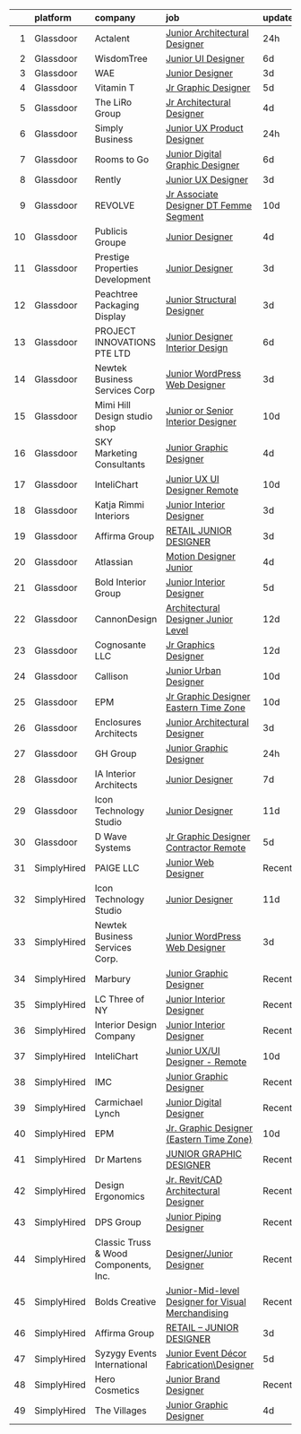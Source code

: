 

|    | platform    | company                               | job                                                                                                                                                                                                                                                                                                                                                                                                                                                                                                                                                                                                                                                                                                                                                                                                                                                                                                                    | update_time   | location                |
|---:|:------------|:--------------------------------------|:-----------------------------------------------------------------------------------------------------------------------------------------------------------------------------------------------------------------------------------------------------------------------------------------------------------------------------------------------------------------------------------------------------------------------------------------------------------------------------------------------------------------------------------------------------------------------------------------------------------------------------------------------------------------------------------------------------------------------------------------------------------------------------------------------------------------------------------------------------------------------------------------------------------------------|:--------------|:------------------------|
|  1 | Glassdoor   | Actalent                              | [Junior Architectural Designer](https://www.glassdoor.com/partner/jobListing.htm?pos=101&ao=1110586&s=58&guid=00000182153ff2618593203e9877f816&src=GD_JOB_AD&t=SR&vt=w&ea=1&cs=1_82bb43ca&cb=1658213888994&jobListingId=1008012295210&cpc=B4454408B5C4E155&jrtk=3-0-1g8ajvslpkuh1801-1g8ajvsm8i7lr800-68d17b6145e11c49--6NYlbfkN0AS3oPsAAmCngCu4U51_2RxXyfS7TdWOFtWPOafNW52I1dNdvLakPxsybtuzjWOyLDX8i94rNVF_JkBeWtMH1p_Xotep1jHgq85P8XDG8mKui5PQlalsSdZ123a9BjyOVzY-GQwlychzSqQdR1Kt9vzFPV7wq8jwQhxBeT5jHHMfOG1I9IC3R_Ws9Bkxix7F5HMNk9P14xq56VtgSAP0Brod119zcvlZWGzAOi-3yGSg3KbGAt3fOijHDXrOHUYH3R8rgjLqJphoFQdfJ9pl4khJ1rgkoP6OIPd6eIMbzgMace35kgGCq_GK5L7kynMxlLKcmCDiLfs4fmH1tHEqyqwNDe09AuVFvIQN5CGDg3cgv6wajBCyK4tElA7IUapshXxkiAJV7mc9s-mzyrI0V0JX1rf15S7xkROAHf9kyBDGk-Vmi69qgVcx5j-z8MqFm3LUcBcJIo0c1EhYiPv7LogLmoE31awbqZDU19fLaNbglGpDXkKfmFkyBeHCX8IA1-krxAE9AaMHw%3D%3D)                                   | 24h           | Beaverton, OR           |
|  2 | Glassdoor   | WisdomTree                            | [Junior UI Designer](https://www.glassdoor.com/partner/jobListing.htm?pos=127&ao=1136043&s=58&guid=00000182153ff2618593203e9877f816&src=GD_JOB_AD&t=SR&vt=w&cs=1_70351e74&cb=1658213888999&jobListingId=1008001118154&jrtk=3-0-1g8ajvslpkuh1801-1g8ajvsm8i7lr800-ea2575a827cd9959-)                                                                                                                                                                                                                                                                                                                                                                                                                                                                                                                                                                                                                                    | 6d            | New York, NY            |
|  3 | Glassdoor   | WAE                                   | [Junior Designer](https://www.glassdoor.com/partner/jobListing.htm?pos=105&ao=1110586&s=58&guid=00000182153ff2618593203e9877f816&src=GD_JOB_AD&t=SR&vt=w&ea=1&cs=1_33981deb&cb=1658213888995&jobListingId=1008008063232&cpc=8D52E76475A7E842&jrtk=3-0-1g8ajvslpkuh1801-1g8ajvsm8i7lr800-0fd0313dfadfda3f--6NYlbfkN0Bl9QJxqCZcWcAyXa034HOvbvet4oZucNDN581_ynRfl1w4Z2vSbYLN9J-8UY_LNbirN5LLMGGnfSm2GNK07V-OSMHUkmOZFMzFfWXYH6DJqvANaaMLJ95AT8p4PdhW1XjmjR4b1ATq8P0epZSo0-R2HIhlFQJv7-4Ni8BDirUv9df_aJSLsPfPudWJlc1Dq5H40jQqmR2ubJ9Fd4_5xgG2_aKDNNl99c10wIMgzhen3C4EQvoeY-hNoITSiqOoSry36R7ekNmFgWTTiPxthtDsyNP39m-56PDbFriz0essavX31ETpU_uJBinhSoRReuWiQ_78EavkRLSZM_s_QN4PbImXsySka0jeTTfmfPFE1WQVwFdnRdI1PGWNzR1QhiL-53ja61OU0elT6MUatl7r-LenNJ7FRPA6CkIzVJqM7fIZzG_lGelurK9SKst8IfpvCvh5DPp4cX5RlPAYLjCOoYC-CBW3wrkQnPUz6Uaca5omxJygp63SEX33oWvAmkIQhS5Ghr44gjybrqdDIxa-)                                             | 3d            | Rochester, NY           |
|  4 | Glassdoor   | Vitamin T                             | [Jr  Graphic Designer](https://www.glassdoor.com/partner/jobListing.htm?pos=108&ao=1110586&s=58&guid=00000182153ff2618593203e9877f816&src=GD_JOB_AD&t=SR&vt=w&cs=1_23b22b8a&cb=1658213888995&jobListingId=1008004122109&cpc=F41FEAB56D215062&jrtk=3-0-1g8ajvslpkuh1801-1g8ajvsm8i7lr800-f927bbf179ecebf4--6NYlbfkN0DMrcEu7yrtATojKJA7cEzGQ3FdRGWLh0CZQInL4ECGI6k5tN82kdM0cJmh4vC7GgjU4IZFPHYOlc5pUxMEeRMxtJYZKHkPHdtO62Iy9lVoZhAIu2S4XzkDEEtmJ95GBdsERpUV-98-k1rqGhn_uEH7OyVudsc8q053j9TlfObxlu-68zW-pP4OtgMkt2sBUv0XnESUGvyIcQNT6u0yby3aQG4sppxfJ5D8_Lv4BXvbGOeEQYee8VGSZAbhkAQKAc5OpRvqr3FCPocijkIbPaIEjoaYdfhaXaFduGDIw53k-xFvPtIr4CwQoKLh9xd1aHBbzgeIOwJwIEStKjhGVJan8VKG7MrnapSB3fAGZII6ryahYLQCBE0zii5T9uRpRpDCUoO9_Aa1qYKu_xOfgE_NEMMf9zCj1wpoluiAhhCKHw1xlFKN6MCqzr5P0_EJiJp1CQG_f9exn3d6rAUBsYQx)                                                                                                             | 5d            | Carlsbad, CA            |
|  5 | Glassdoor   | The LiRo Group                        | [Jr  Architectural Designer](https://www.glassdoor.com/partner/jobListing.htm?pos=102&ao=1110586&s=58&guid=00000182153ff2618593203e9877f816&src=GD_JOB_AD&t=SR&vt=w&cs=1_b5f50085&cb=1658213888994&jobListingId=1008006942178&cpc=20E46BB5786CE82A&jrtk=3-0-1g8ajvslpkuh1801-1g8ajvsm8i7lr800-3ffa11234c68540a--6NYlbfkN0DPGpeqrc0_xSKNvBQRXXyDsB0hTjf5HZxFcUHN4MmnVQ0ypJhumXlCvYm05Ucmvu4mhjjYmEJD_6VDsTRvvcHd2AH7mc2nxuxALvMKAGBsDP-iEReJ2YtsDGn11JqRL3aLi-hkwr79cAU4mggcXX_lrQu5_75Tok27ngZPNPTK7u4FY9mfnssHU2xUrEMgemjp-Z51nEUuEMI5u6kljSh9l2rxwfQLKbyDxlBYnTcP5ZQG2VmCbt6cELmnRSyFq_bXZOs9SWeLEkCVqzSViXkQHySi1rz_C_xXnZ4JQonMm1NaaYNjZut8eslkOxUPwy1W8tivL3uY4YffH-uDu0KhYSFuxDP6kmCf9LtszeUJcMg7BsBItIe8YV7laEhGfW_xAL0tmJq9_Jz4CSOna6G23zHQR4lQUoaNJ9KWsQcDVv5Y1_oPu15DQeoOZkoUNpkvXDzl-gAmQK8lOzQN3XHQ6P2L_RA9CemE-Usiy-S4Tw%3D%3D)                                                                           | 4d            | Mineola, NY             |
|  6 | Glassdoor   | Simply Business                       | [Junior UX Product Designer](https://www.glassdoor.com/partner/jobListing.htm?pos=130&ao=1136043&s=58&guid=00000182153ff2618593203e9877f816&src=GD_JOB_AD&t=SR&vt=w&cs=1_22aed0b9&cb=1658213889001&jobListingId=1008012313005&jrtk=3-0-1g8ajvslpkuh1801-1g8ajvsm8i7lr800-c0c0ce1aad6d5506-)                                                                                                                                                                                                                                                                                                                                                                                                                                                                                                                                                                                                                            | 24h           | Boston, MA              |
|  7 | Glassdoor   | Rooms to Go                           | [Junior Digital Graphic Designer](https://www.glassdoor.com/partner/jobListing.htm?pos=107&ao=1110586&s=58&guid=00000182153ff2618593203e9877f816&src=GD_JOB_AD&t=SR&vt=w&ea=1&cs=1_19d75c68&cb=1658213888995&jobListingId=1008001148728&cpc=AC285F3A3ECA6BB0&jrtk=3-0-1g8ajvslpkuh1801-1g8ajvsm8i7lr800-74276c1bbba1a979--6NYlbfkN0DQkrWslipYdAKKBYyyAy12PZe5Qif844XZvzAwxKbcyIRxhdHaqMzJraSVoY3LdvZUnxckYEK1smmjb8RstgBo6vXmKg0YAPBg0DD6VgXZZtpqUR1_Y4DfY0Jt9XSCt80yXKDC09bs5r2Ui2AKEw_yV7HLv_WzlmD7RtLNijOgqK_98xzQPpdxoE6j_KAh4QkozoKT04XfBb4dBsSI1065xSjyMU6jR-7t9W47TjdR2AZaNEZBxxCFupQLwFfTaxMIZVItB8gb1DXvRPiM6mIZCl-a5rSXoFOKhm6WoJ9OeNGTgjp8mQElMQtLMew9EokUNVIKVxSWCNNkoJ01LdZnu14ad8WIjwrGSBy7eQfSS6OGQvgt0cqi8IhKJ8MhNjRToMm0qnfUKL2kW_ZZ8OHI3FLg_Q1TYiP6v6tTDdxNdrH9Oc8rkrFld-5T0FfB9uT77OOIvTwrrNl04po25RQIG96BjZG9k2lkjMHOUQPgON88HR0IxW57MujPhm_sG21fKU7rcekrb9tJl2uD1_zPJQKTeuYRCgMHvEOf8q-igw%3D%3D) | 6d            | Atlanta, GA             |
|  8 | Glassdoor   | Rently                                | [Junior UX Designer](https://www.glassdoor.com/partner/jobListing.htm?pos=122&ao=1136043&s=58&guid=00000182153ff2618593203e9877f816&src=GD_JOB_AD&t=SR&vt=w&ea=1&cs=1_fa669283&cb=1658213888999&jobListingId=1008008944706&jrtk=3-0-1g8ajvslpkuh1801-1g8ajvsm8i7lr800-071d2eaf98dd0d9f-)                                                                                                                                                                                                                                                                                                                                                                                                                                                                                                                                                                                                                               | 3d            | Camarillo, CA           |
|  9 | Glassdoor   | REVOLVE                               | [Jr Associate Designer  DT Femme Segment ](https://www.glassdoor.com/partner/jobListing.htm?pos=128&ao=1136043&s=58&guid=00000182153ff2618593203e9877f816&src=GD_JOB_AD&t=SR&vt=w&ea=1&cs=1_b13e1673&cb=1658213889000&jobListingId=1007993924012&jrtk=3-0-1g8ajvslpkuh1801-1g8ajvsm8i7lr800-03329505be47d97b-)                                                                                                                                                                                                                                                                                                                                                                                                                                                                                                                                                                                                         | 10d           | Los Angeles, CA         |
| 10 | Glassdoor   | Publicis Groupe                       | [Junior Designer](https://www.glassdoor.com/partner/jobListing.htm?pos=119&ao=1136043&s=58&guid=00000182153ff2618593203e9877f816&src=GD_JOB_AD&t=SR&vt=w&ea=1&cs=1_855d825f&cb=1658213888999&jobListingId=1008007014084&jrtk=3-0-1g8ajvslpkuh1801-1g8ajvsm8i7lr800-af638de280eb5e08-)                                                                                                                                                                                                                                                                                                                                                                                                                                                                                                                                                                                                                                  | 4d            | New York, NY            |
| 11 | Glassdoor   | Prestige Properties   Development     | [Junior Designer](https://www.glassdoor.com/partner/jobListing.htm?pos=104&ao=1110586&s=58&guid=00000182153ff2618593203e9877f816&src=GD_JOB_AD&t=SR&vt=w&ea=1&cs=1_22321226&cb=1658213888995&jobListingId=1008008019748&cpc=87A0A889578C8297&jrtk=3-0-1g8ajvslpkuh1801-1g8ajvsm8i7lr800-329591383291a01b--6NYlbfkN0Bb_KO0cHvOdgGnYjQBDv7SisHEyIXi-BgBvgNaNv-EOAYiAUz8jZXXuFXwfJH_ixb3Hj5Qrv9gfufCCMjXR8Mmn9kDyjAXbufkyskoGAQaRCQEaUIvggHw5So7i9Ed4mcV6I2zazRJY5VHiuH-AjIH-9gwPXKjyRaiWqIf9dHQI9MCnZhi12BxFQ522pxPs_qcGSJNxmst0UtKB6-n39kiP3SWK_r3Bu9OMWbp9PKGh-4XrNx75iiPd0itU2KDVRO2yqHmdGNX-g-gs_mHWBZyYR3uLzhDnPerJSr2Q1ik_afq5lCeHP--lMNLQSDmSUo8QStBIYrtBC-UOgq9hePSQTm_VTftaaALueILCqGa5RJVPkQM5ctgHnvWlIwxHFTCS8dtWMtzXYxjeK0WojVzPxocOqmXBYTlzbMEE3ZKd5ZTeD0JkIIuUOpomfeE8lgQ5flVDKXg9M-mXVBycy0NOFNzHG-FB-g_DsslI3iiRJCuLOvjXg0v9srJRw-rXfk%3D)                                                               | 3d            | New York, NY            |
| 12 | Glassdoor   | Peachtree Packaging   Display         | [Junior Structural Designer](https://www.glassdoor.com/partner/jobListing.htm?pos=116&ao=1136043&s=58&guid=00000182153ff2618593203e9877f816&src=GD_JOB_AD&t=SR&vt=w&ea=1&cs=1_f181b351&cb=1658213888995&jobListingId=1008008909420&jrtk=3-0-1g8ajvslpkuh1801-1g8ajvsm8i7lr800-813c3a2bc08ba8cd-)                                                                                                                                                                                                                                                                                                                                                                                                                                                                                                                                                                                                                       | 3d            | Lawrenceville, GA       |
| 13 | Glassdoor   | PROJECT INNOVATIONS PTE  LTD          | [Junior Designer  Interior Design ](https://www.glassdoor.com/partner/jobListing.htm?pos=125&ao=1136043&s=58&guid=00000182153ff2618593203e9877f816&src=GD_JOB_AD&t=SR&vt=w&cs=1_e4b0d20d&cb=1658213888999&jobListingId=1008001127592&jrtk=3-0-1g8ajvslpkuh1801-1g8ajvsm8i7lr800-74d74173ae13ade0-)                                                                                                                                                                                                                                                                                                                                                                                                                                                                                                                                                                                                                     | 6d            | Marina, CA              |
| 14 | Glassdoor   | Newtek Business Services Corp         | [Junior WordPress Web Designer](https://www.glassdoor.com/partner/jobListing.htm?pos=111&ao=1136043&s=58&guid=00000182153ff2618593203e9877f816&src=GD_JOB_AD&t=SR&vt=w&ea=1&cs=1_3e675d29&cb=1658213888995&jobListingId=1008008021005&jrtk=3-0-1g8ajvslpkuh1801-1g8ajvsm8i7lr800-a872029c27bc988d-)                                                                                                                                                                                                                                                                                                                                                                                                                                                                                                                                                                                                                    | 3d            | Remote                  |
| 15 | Glassdoor   | Mimi   Hill Design studio   shop      | [Junior or Senior Interior Designer](https://www.glassdoor.com/partner/jobListing.htm?pos=103&ao=1110586&s=58&guid=00000182153ff2618593203e9877f816&src=GD_JOB_AD&t=SR&vt=w&ea=1&cs=1_7f46a923&cb=1658213888995&jobListingId=1007992917353&cpc=85D4E989D68E6247&jrtk=3-0-1g8ajvslpkuh1801-1g8ajvsm8i7lr800-dc48009d15c75b81--6NYlbfkN0CHpSnjIPxMtekS58WZl5Olhjo2iWL5RjE_Boe0ccr3Fsq_ZiJFoxf9OKk3E1n3dxEL7B93y3MW4bjpoFsiNrq8a5KZMqMxFKA8oHdiMbXEN2KIXyuEMDh-U18PovctxrdxePan-6UPsIPgi1sxm5p9RMx89iNmAPhYlHeJ9gs4zvF6AoOvIVscvng3A4iS0rJE27p4fl_ChHo-3su76GT8EW7eurIS-wNRGMfo95nrK6qGBd-qYBKzi9aylILSUOfh_4D_fWGiZ4kFW1pfTOnNyKZku8PmsdPoRMqPoftpj0S9YA_hNHs4fyNob1HSstqqCGjfcV9wDl7eAW14KnxhPbpZBTxrfEYBQClgalrwtF62iCiS8gsMaAuA6u7DGBPvyJ4tWUhh8xd7jos8OTPvVX0Ef-dhApUiH4LnCTpCuwuTRCRpsGOexDrpCnFyhYbyrzPNDFoCWtdwmSDJDHIJHCI-5BwpfzPLcJHi6m0hnphttNP4npxPnerS_EqS7keQge8KwjHa0fwtOCgQ557z)                          | 10d           | Westfield, NJ           |
| 16 | Glassdoor   | SKY Marketing Consultants             | [Junior Graphic Designer](https://www.glassdoor.com/partner/jobListing.htm?pos=126&ao=1136043&s=58&guid=00000182153ff2618593203e9877f816&src=GD_JOB_AD&t=SR&vt=w&ea=1&cs=1_20e9db45&cb=1658213888999&jobListingId=1008005887673&jrtk=3-0-1g8ajvslpkuh1801-1g8ajvsm8i7lr800-80982f50376c987f-)                                                                                                                                                                                                                                                                                                                                                                                                                                                                                                                                                                                                                          | 4d            | Kirkwood, MO            |
| 17 | Glassdoor   | InteliChart                           | [Junior UX UI Designer   Remote](https://www.glassdoor.com/partner/jobListing.htm?pos=112&ao=1136043&s=58&guid=00000182153ff2618593203e9877f816&src=GD_JOB_AD&t=SR&vt=w&ea=1&cs=1_97f06923&cb=1658213888995&jobListingId=1007993907755&jrtk=3-0-1g8ajvslpkuh1801-1g8ajvsm8i7lr800-a38f73e27822cc6f-)                                                                                                                                                                                                                                                                                                                                                                                                                                                                                                                                                                                                                   | 10d           | Charlotte, NC           |
| 18 | Glassdoor   | Katja Rimmi Interiors                 | [Junior Interior Designer](https://www.glassdoor.com/partner/jobListing.htm?pos=123&ao=1136043&s=58&guid=00000182153ff2618593203e9877f816&src=GD_JOB_AD&t=SR&vt=w&ea=1&cs=1_efecb317&cb=1658213888999&jobListingId=1008008964550&jrtk=3-0-1g8ajvslpkuh1801-1g8ajvsm8i7lr800-6f507d18d4c03398-)                                                                                                                                                                                                                                                                                                                                                                                                                                                                                                                                                                                                                         | 3d            | Menlo Park, CA          |
| 19 | Glassdoor   | Affirma Group                         | [RETAIL   JUNIOR DESIGNER](https://www.glassdoor.com/partner/jobListing.htm?pos=121&ao=1136043&s=58&guid=00000182153ff2618593203e9877f816&src=GD_JOB_AD&t=SR&vt=w&ea=1&cs=1_3fbbbbf3&cb=1658213888999&jobListingId=1008008085680&jrtk=3-0-1g8ajvslpkuh1801-1g8ajvsm8i7lr800-a4a48f70de7c8df1-)                                                                                                                                                                                                                                                                                                                                                                                                                                                                                                                                                                                                                         | 3d            | New York, NY            |
| 20 | Glassdoor   | Atlassian                             | [Motion Designer  Junior](https://www.glassdoor.com/partner/jobListing.htm?pos=110&ao=1136043&s=58&guid=00000182153ff2618593203e9877f816&src=GD_JOB_AD&t=SR&vt=w&cs=1_7cc95df5&cb=1658213888995&jobListingId=1008006865575&jrtk=3-0-1g8ajvslpkuh1801-1g8ajvsm8i7lr800-ec394c8c6f574f01-)                                                                                                                                                                                                                                                                                                                                                                                                                                                                                                                                                                                                                               | 4d            | San Francisco, CA       |
| 21 | Glassdoor   | Bold Interior Group                   | [Junior Interior Designer](https://www.glassdoor.com/partner/jobListing.htm?pos=106&ao=1110586&s=58&guid=00000182153ff2618593203e9877f816&src=GD_JOB_AD&t=SR&vt=w&ea=1&cs=1_a36dcfe3&cb=1658213888995&jobListingId=1008004029748&cpc=7F6F94E2229B3AB5&jrtk=3-0-1g8ajvslpkuh1801-1g8ajvsm8i7lr800-6f12790989e28e61--6NYlbfkN0DfhRLDY5E7BVY3xhBTAobuSaZ3WR2SqAJ-w4NHeQGDZ4N7kqSqiwTqH7B_vV7UeatE3gVSCdhZXYvz70BdqTx13yX1lzSt6jpB-EE-7V6qhqLF6wYsz-yspSHIWJ8BAuU4wsdOhboNVBvW8vMKAwLTNYpqjWIkXmOBb1P4zpXtgNcDhR4LM_0-mPKLGa8MGgaNMnpF6virP6OZBQICXHPFTkoCJo6Gf_QoVkyRhskCfyQEPHqd9M10b-X-yF_qWcEp9gfaKML6S_51c_M623R_OPTNCiCi2yc7-eGQVaEOD3-PuyvNfotl8UfenP-VyLmuYBF-PMGbthAsSWoSMmRY9QuFkbdPmJKPqWoCF4RxEXikO_9A2dnyigAhY4Mn1NK03i6pN3__wX84KGY-jT528GovxUZp-JNkMy8vAbdAwtKBzgxe07YjIsFQnkNK0YYPKgmRw6JflpbSbEVW1LgVYRqILMqqXxWTaUiIDJvjs9UZ-gWkFqfDQKQQGrobXiA%3D)                                                      | 5d            | South San Francisco, CA |
| 22 | Glassdoor   | CannonDesign                          | [Architectural Designer   Junior Level](https://www.glassdoor.com/partner/jobListing.htm?pos=124&ao=1136043&s=58&guid=00000182153ff2618593203e9877f816&src=GD_JOB_AD&t=SR&vt=w&cs=1_9e66c3b4&cb=1658213888999&jobListingId=1007988120933&jrtk=3-0-1g8ajvslpkuh1801-1g8ajvsm8i7lr800-b04a0596295ee179-)                                                                                                                                                                                                                                                                                                                                                                                                                                                                                                                                                                                                                 | 12d           | New York, NY            |
| 23 | Glassdoor   | Cognosante  LLC                       | [Jr  Graphics Designer](https://www.glassdoor.com/partner/jobListing.htm?pos=129&ao=1136043&s=58&guid=00000182153ff2618593203e9877f816&src=GD_JOB_AD&t=SR&vt=w&cs=1_b29d436f&cb=1658213889000&jobListingId=1007987999862&jrtk=3-0-1g8ajvslpkuh1801-1g8ajvsm8i7lr800-181f0fc057562600-)                                                                                                                                                                                                                                                                                                                                                                                                                                                                                                                                                                                                                                 | 12d           | Remote                  |
| 24 | Glassdoor   | Callison                              | [Junior Urban Designer](https://www.glassdoor.com/partner/jobListing.htm?pos=118&ao=1136043&s=58&guid=00000182153ff2618593203e9877f816&src=GD_JOB_AD&t=SR&vt=w&cs=1_45f9a311&cb=1658213888998&jobListingId=1007992982084&jrtk=3-0-1g8ajvslpkuh1801-1g8ajvsm8i7lr800-d1e7b16237dd331d-)                                                                                                                                                                                                                                                                                                                                                                                                                                                                                                                                                                                                                                 | 10d           | Remote                  |
| 25 | Glassdoor   | EPM                                   | [Jr  Graphic Designer  Eastern Time Zone ](https://www.glassdoor.com/partner/jobListing.htm?pos=113&ao=1136043&s=58&guid=00000182153ff2618593203e9877f816&src=GD_JOB_AD&t=SR&vt=w&ea=1&cs=1_4ceb2cdd&cb=1658213888995&jobListingId=1007993423730&jrtk=3-0-1g8ajvslpkuh1801-1g8ajvsm8i7lr800-b813d52c1a83fb81-)                                                                                                                                                                                                                                                                                                                                                                                                                                                                                                                                                                                                         | 10d           | Remote                  |
| 26 | Glassdoor   | Enclosures Architects                 | [Junior Architectural Designer](https://www.glassdoor.com/partner/jobListing.htm?pos=115&ao=1136043&s=58&guid=00000182153ff2618593203e9877f816&src=GD_JOB_AD&t=SR&vt=w&ea=1&cs=1_9dcccf09&cb=1658213888995&jobListingId=1008008712247&jrtk=3-0-1g8ajvslpkuh1801-1g8ajvsm8i7lr800-8540a6310dcd6a22-)                                                                                                                                                                                                                                                                                                                                                                                                                                                                                                                                                                                                                    | 3d            | Los Angeles, CA         |
| 27 | Glassdoor   | GH Group                              | [Junior Graphic Designer](https://www.glassdoor.com/partner/jobListing.htm?pos=117&ao=1136043&s=58&guid=00000182153ff2618593203e9877f816&src=GD_JOB_AD&t=SR&vt=w&ea=1&cs=1_e62c74c1&cb=1658213888998&jobListingId=1008011974184&jrtk=3-0-1g8ajvslpkuh1801-1g8ajvsm8i7lr800-14dd05a21a244278-)                                                                                                                                                                                                                                                                                                                                                                                                                                                                                                                                                                                                                          | 24h           | Los Angeles, CA         |
| 28 | Glassdoor   | IA Interior Architects                | [Junior Designer](https://www.glassdoor.com/partner/jobListing.htm?pos=120&ao=1136043&s=58&guid=00000182153ff2618593203e9877f816&src=GD_JOB_AD&t=SR&vt=w&cs=1_e65824f3&cb=1658213888999&jobListingId=1007998408711&jrtk=3-0-1g8ajvslpkuh1801-1g8ajvsm8i7lr800-b0ee244ad46dec43-)                                                                                                                                                                                                                                                                                                                                                                                                                                                                                                                                                                                                                                       | 7d            | Washington, DC          |
| 29 | Glassdoor   | Icon Technology Studio                | [Junior Designer](https://www.glassdoor.com/partner/jobListing.htm?pos=109&ao=1136043&s=58&guid=00000182153ff2618593203e9877f816&src=GD_JOB_AD&t=SR&vt=w&ea=1&cs=1_ef0e9db4&cb=1658213888995&jobListingId=1007989903126&jrtk=3-0-1g8ajvslpkuh1801-1g8ajvsm8i7lr800-2a3bc2ab80c39040-)                                                                                                                                                                                                                                                                                                                                                                                                                                                                                                                                                                                                                                  | 11d           | Remote                  |
| 30 | Glassdoor   | D Wave Systems                        | [Jr  Graphic Designer   Contractor   Remote](https://www.glassdoor.com/partner/jobListing.htm?pos=114&ao=1136043&s=58&guid=00000182153ff2618593203e9877f816&src=GD_JOB_AD&t=SR&vt=w&cs=1_adef0a5d&cb=1658213888995&jobListingId=1008003592000&jrtk=3-0-1g8ajvslpkuh1801-1g8ajvsm8i7lr800-a164a3fb0e35e30e-)                                                                                                                                                                                                                                                                                                                                                                                                                                                                                                                                                                                                            | 5d            | Remote                  |
| 31 | SimplyHired | PAIGE LLC                             | [Junior Web Designer](https://www.simplyhired.com/job/M7rUWTEI1H7y9frrLN2VT8ZSvUbrc56nlLzI-dv_fH_wbr9U37WcFw?q=junior+designer)                                                                                                                                                                                                                                                                                                                                                                                                                                                                                                                                                                                                                                                                                                                                                                                        | Recently      | California              |
| 32 | SimplyHired | Icon Technology Studio                | [Junior Designer](https://www.simplyhired.com/job/PPh0l9MyYJ6Inbo8KgckIaVxqAKEifF2m9Zh2iYaEmLkyLR0M9csGw?q=junior+designer)                                                                                                                                                                                                                                                                                                                                                                                                                                                                                                                                                                                                                                                                                                                                                                                            | 11d           | Remote                  |
| 33 | SimplyHired | Newtek Business Services Corp.        | [Junior WordPress Web Designer](https://www.simplyhired.com/job/DJBczrxGDrvmojDxX0wyDlQwJQNAaxysP-RQHYEXtwmeH0Jg_p_yOA?q=junior+designer)                                                                                                                                                                                                                                                                                                                                                                                                                                                                                                                                                                                                                                                                                                                                                                              | 3d            | Remote                  |
| 34 | SimplyHired | Marbury                               | [Junior Graphic Designer](https://www.simplyhired.com/job/MH8gQthZdwZl4mhAOI5f9bItaWa8oPpv_aqPrn1pKm0Dzb0oAGGYEA?q=junior+designer)                                                                                                                                                                                                                                                                                                                                                                                                                                                                                                                                                                                                                                                                                                                                                                                    | Recently      | Remote                  |
| 35 | SimplyHired | LC Three of NY                        | [Junior Interior Designer](https://www.simplyhired.com/job/fcEKRUSDDbFo0g_b2o0Y1oGWj2rP-IQaqK3BrvGv2GaH5Jel-8Iy6A?q=junior+designer)                                                                                                                                                                                                                                                                                                                                                                                                                                                                                                                                                                                                                                                                                                                                                                                   | Recently      | New York, NY            |
| 36 | SimplyHired | Interior Design Company               | [Junior Interior Designer](https://www.simplyhired.com/job/bxyWEGGdOu61HdRPDNxuGG2HCYqsMBmiqoN5jyHV_IF1dCNkVzo_sQ?q=junior+designer)                                                                                                                                                                                                                                                                                                                                                                                                                                                                                                                                                                                                                                                                                                                                                                                   | Recently      | Richmond, VA            |
| 37 | SimplyHired | InteliChart                           | [Junior UX/UI Designer - Remote](https://www.simplyhired.com/job/vaPPc_QvivD8dclILZfzC4qipWwxm4QEjMv_leZqI4DW-VVKB_ENcg?q=junior+designer)                                                                                                                                                                                                                                                                                                                                                                                                                                                                                                                                                                                                                                                                                                                                                                             | 10d           | Charlotte, NC           |
| 38 | SimplyHired | IMC                                   | [Junior Graphic Designer](https://www.simplyhired.com/job/q11ugwCq0r9_HNrj39reIR-RYMGNAajNfcJjDWikoU0_FpmVSAAEWA?q=junior+designer)                                                                                                                                                                                                                                                                                                                                                                                                                                                                                                                                                                                                                                                                                                                                                                                    | Recently      | Remote                  |
| 39 | SimplyHired | Carmichael Lynch                      | [Junior Digital Designer](https://www.simplyhired.com/job/MjXGHFsXfnoP_YRgvcLPctr9XxL-TUFmDxvSuesUj190FJP_tJ4asA?q=junior+designer)                                                                                                                                                                                                                                                                                                                                                                                                                                                                                                                                                                                                                                                                                                                                                                                    | Recently      | Minneapolis, MN         |
| 40 | SimplyHired | EPM                                   | [Jr. Graphic Designer (Eastern Time Zone)](https://www.simplyhired.com/job/iPkLVLmHqXopKJkQFwPJfb_ssnAq-YbeGLGitG01WNO_dlQFIMHMqg?q=junior+designer)                                                                                                                                                                                                                                                                                                                                                                                                                                                                                                                                                                                                                                                                                                                                                                   | 10d           | Remote                  |
| 41 | SimplyHired | Dr Martens                            | [JUNIOR GRAPHIC DESIGNER](https://www.simplyhired.com/job/8Tms71yxpKQHh-pLevk9-lmGcsdJJU0hLKo3NIE8rpqTIJQ3O-XJSA?q=junior+designer)                                                                                                                                                                                                                                                                                                                                                                                                                                                                                                                                                                                                                                                                                                                                                                                    | Recently      | Remote                  |
| 42 | SimplyHired | Design Ergonomics                     | [Jr. Revit/CAD Architectural Designer](https://www.simplyhired.com/job/vALSwbc074iJ6CuqZVpoNo7oxSbm0chbGHQEoIWHTRW4m4zjbnB2iA?q=junior+designer)                                                                                                                                                                                                                                                                                                                                                                                                                                                                                                                                                                                                                                                                                                                                                                       | Recently      | Fall River, MA          |
| 43 | SimplyHired | DPS Group                             | [Junior Piping Designer](https://www.simplyhired.com/job/AXYjjQyD7A9Bmyor4AQ-_C-0wEaLk4DU6WLOTBOo4H1icJD_Zi4g5A?q=junior+designer)                                                                                                                                                                                                                                                                                                                                                                                                                                                                                                                                                                                                                                                                                                                                                                                     | Recently      | Framingham, MA          |
| 44 | SimplyHired | Classic Truss & Wood Components, Inc. | [Designer/Junior Designer](https://www.simplyhired.com/job/FGqsakCnujAqK9zJ0Rb0LjxcM6RXSGOEWIGiN4Zx0Ovay5aTpq7k7Q?q=junior+designer)                                                                                                                                                                                                                                                                                                                                                                                                                                                                                                                                                                                                                                                                                                                                                                                   | Recently      | Clarksville, IN         |
| 45 | SimplyHired | Bolds Creative                        | [Junior-Mid-level Designer for Visual Merchandising](https://www.simplyhired.com/job/_rasYVOtNPAC52V-9k1_LHWd1LGiBbeZaEqqqXSJyOfTscZHz1t4Fg?q=junior+designer)                                                                                                                                                                                                                                                                                                                                                                                                                                                                                                                                                                                                                                                                                                                                                         | Recently      | New York, NY            |
| 46 | SimplyHired | Affirma Group                         | [RETAIL – JUNIOR DESIGNER](https://www.simplyhired.com/job/BUC5xSxGXzrfLJM3gpeHqHLRfddpCvTymiyELVJqEu7IG_HeIolNkQ?q=junior+designer)                                                                                                                                                                                                                                                                                                                                                                                                                                                                                                                                                                                                                                                                                                                                                                                   | 3d            | New York, NY            |
| 47 | SimplyHired | Syzygy Events International           | [Junior Event Décor Fabrication\Designer](https://www.simplyhired.com/job/y6WqeArbHPIeR8iHVPOqqn41Z9S9ZmOr2CmnQuZnIwjQ1PPt7s-iyQ?q=junior+designer)                                                                                                                                                                                                                                                                                                                                                                                                                                                                                                                                                                                                                                                                                                                                                                    | 5d            | Gaithersburg, MD        |
| 48 | SimplyHired | Hero Cosmetics                        | [Junior Brand Designer](https://www.simplyhired.com/job/3p40y1gdckFDerSCmCjeQ2zJImKa7KcyLjFG82rjA4BuNkZG4lETvQ?q=junior+designer)                                                                                                                                                                                                                                                                                                                                                                                                                                                                                                                                                                                                                                                                                                                                                                                      | Recently      | New York, NY            |
| 49 | SimplyHired | The Villages                          | [Junior Graphic Designer](https://www.simplyhired.com/job/CsGy51V1vo7e0RGAPoEIdAPD_2JkDyBbwQF_Xs8vjd_4Qv4YWjix0w?q=junior+designer)                                                                                                                                                                                                                                                                                                                                                                                                                                                                                                                                                                                                                                                                                                                                                                                    | 4d            | The Villages, FL        |
